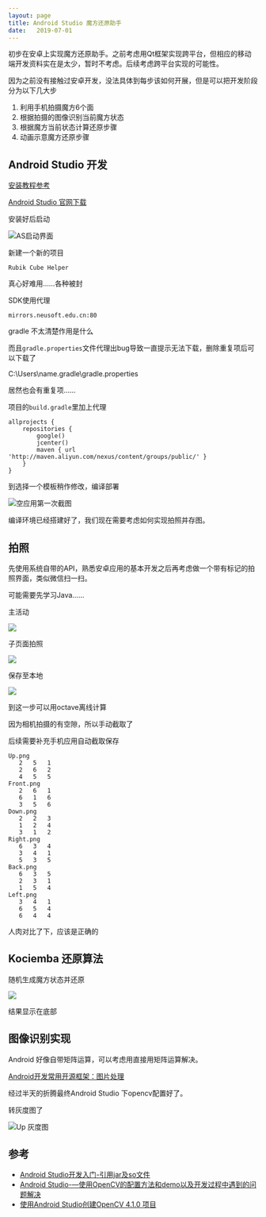 ```yaml
---
layout: page
title: Android Studio 魔方还原助手
date:   2019-07-01
---
```


初步在安卓上实现魔方还原助手。之前考虑用Qt框架实现跨平台，但相应的移动端开发资料实在是太少，暂时不考虑。后续考虑跨平台实现的可能性。

因为之前没有接触过安卓开发，没法具体到每步该如何开展，但是可以把开发阶段分为以下几大步

1. 利用手机拍摄魔方6个面
2. 根据拍摄的图像识别当前魔方状态
3. 根据魔方当前状态计算还原步骤
4. 动画示意魔方还原步骤

## Android Studio 开发

[安装教程参考](http://www.runoob.com/w3cnote/android-tutorial-android-studio.html)

[Android Studio 官网下载](https://developer.android.google.cn/studio)

安装好后启动

![AS启动界面](../pic/android_studio_start.png)

新建一个新的项目

`Rubik Cube Helper`

真心好难用……各种被封

SDK使用代理

`mirrors.neusoft.edu.cn:80`

gradle 不太清楚作用是什么

而且`gradle.properties`文件代理出bug导致一直提示无法下载，删除重复项后可以下载了


C:\Users\name\.gradle\gradle.properties

居然也会有重复项……

项目的`build.gradle`里加上代理

```
allprojects {
    repositories {
        google()
        jcenter()
        maven { url 'http://maven.aliyun.com/nexus/content/groups/public/' }
    }
}
```

到选择一个模板稍作修改，编译部署

![空应用第一次截图](../pic/first_android_demo_screenshot.png)

编译环境已经搭建好了，我们现在需要考虑如何实现拍照并存图。

## 拍照

先使用系统自带的API，熟悉安卓应用的基本开发之后再考虑做一个带有标记的拍照界面，类似微信扫一扫。

可能需要先学习Java……

主活动

![](..\pic\android_rubik_cube_helper\Home.png)

子页面拍照

![](..\pic\android_rubik_cube_helper\up_pic.png)

保存至本地

![](..\pic\android_rubik_cube_helper\local_pic.png)

到这一步可以用octave离线计算

因为相机拍摄的有空隙，所以手动截取了

后续需要补充手机应用自动截取保存

```
Up.png
   2   5   1
   2   6   2
   4   5   5
Front.png
   2   6   1
   6   1   6
   3   5   6
Down.png
   2   2   3
   1   2   4
   3   1   2
Right.png
   6   3   4
   3   4   1
   5   3   5
Back.png
   6   3   5
   2   3   1
   1   5   4
Left.png
   3   4   1
   6   5   4
   6   4   4
```
人肉对比了下，应该是正确的

## Kociemba 还原算法

随机生成魔方状态并还原

![](../pic/android_rubik_cube_helper/random_state_kociemba_solution.png)

结果显示在底部

## 图像识别实现

Android 好像自带矩阵运算，可以考虑用直接用矩阵运算解决。

[Android开发常用开源框架：图片处理](https://blog.csdn.net/axi295309066/article/details/56984137)

经过半天的折腾最终Android Studio 下opencv配置好了。

转灰度图了

![Up 灰度图](../pic/android_rubik_cube_helper/up_gray_pic.png)





## 参考

- [Android Studio开发入门-引用jar及so文件](https://www.cnblogs.com/xrwang/p/AndroidStudioImportJarAndSoLibrary.html)
- [Android Studio-—使用OpenCV的配置方法和demo以及开发过程中遇到的问题解决](https://www.cnblogs.com/yunfang/p/6149831.html)
- [使用Android Studio创建OpenCV 4.1.0 项目](https://blog.csdn.net/userhu2012/article/details/89522851)

